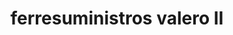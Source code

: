---
title: "ferresuministros valero II"
url: /puerto-la-cruz/ferresuministros-valero-ii/
shop: hardware
---